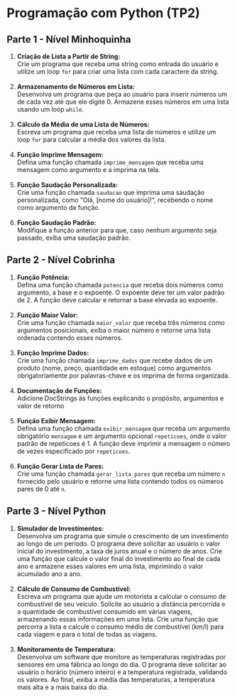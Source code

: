 <h1>Programação com Python (TP2)</h1>
<h2>Parte 1 - Nível Minhoquinha</h2>

<ol>
    <li>
        <strong>Criação de Lista a Partir de String:</strong><br>
        Crie um programa que receba uma string como entrada do usuário e utilize um loop <code>for</code> para criar uma lista com cada caractere da string.
    </li>
    <br>
    <li>
        <strong>Armazenamento de Números em Lista:</strong><br>
        Desenvolva um programa que peça ao usuário para inserir números um de cada vez até que ele digite 0. Armazene esses números em uma lista usando um loop <code>while</code>.
    </li>
    <br>
    <li>
        <strong>Cálculo da Média de uma Lista de Números:</strong><br>
        Escreva um programa que receba uma lista de números e utilize um loop <code>for</code> para calcular a média dos valores da lista.
    </li>
    <br>
    <li>
        <strong>Função Imprime Mensagem:</strong><br>
        Defina uma função chamada <code>imprime_mensagem</code> que receba uma mensagem como argumento e a imprima na tela.
    </li>
    <br>
    <li>
        <strong>Função Saudação Personalizada:</strong><br>
        Crie uma função chamada <code>saudacao</code> que imprima uma saudação personalizada, como "Olá, [nome do usuário]!", recebendo o nome como argumento da função.
    </li>
    <br>
    <li>
        <strong>Função Saudação Padrão:</strong><br>
        Modifique a função anterior para que, caso nenhum argumento seja passado, exiba uma saudação padrão.
    </li>
</ol>

<h2>Parte 2 - Nível Cobrinha</h2>

<ol>
    <li>
        <strong>Função Potência:</strong><br>
        Defina uma função chamada <code>potencia</code> que receba dois números como argumento, a base e o expoente. O expoente deve ter um valor padrão de 2. A função deve calcular e retornar a base elevada ao expoente.
    </li>
    <br>
    <li>
        <strong>Função Maior Valor:</strong><br>
        Crie uma função chamada <code>maior_valor</code> que receba três números como argumentos posicionais, exiba o maior número e retorne uma lista ordenada contendo esses números.
    </li>
    <br>
    <li>
        <strong>Função Imprime Dados:</strong><br>
        Crie uma função chamada <code>imprime_dados</code> que recebe dados de um produto (nome, preço, quantidade em estoque) como argumentos obrigatoriamente por palavras-chave e os imprima de forma organizada.
    </li>
    <br>
    <li>
        <strong>Documentação de Funções:</strong><br>
        Adicione DocStrings às funções explicando o propósito, argumentos e valor de retorno
    </li>
    <br>
    <li>
        <strong>Função Exibir Mensagem:</strong><br>
        Defina uma função chamada <code>exibir_mensagem</code> que receba um argumento obrigatório <code>mensagem</code> e um argumento opcional <code>repeticoes</code>, onde o valor padrão de repeticoes é 1. A função deve imprimir a mensagem o número de vezes especificado por <code>repeticoes</code>.
    </li>
    <br>
    <li>
        <strong>Função Gerar Lista de Pares:</strong><br>
        Crie uma função chamada <code>gerar_lista_pares</code> que receba um número <code>n</code> fornecido pelo usuário e retorne uma lista contendo todos os números pares de 0 até <code>n</code>.
    </li>
</ol>

<h2>Parte 3 - Nível Python</h2>

<ol>
    <li>
        <strong>Simulador de Investimentos:</strong><br>
        Desenvolva um programa que simule o crescimento de um investimento ao longo de um período. O programa deve solicitar ao usuário o valor inicial do investimento, a taxa de juros anual e o número de anos. Crie uma função que calcule o valor final do investimento ao final de cada ano e armazene esses valores em uma lista, imprimindo o valor acumulado ano a ano.
    </li>
    <br>
    <li>
        <strong>Cálculo de Consumo de Combustível:</strong><br>
        Escreva um programa que ajude um motorista a calcular o consumo de combustível de seu veículo. Solicite ao usuário a distância percorrida e a quantidade de combustível consumido em várias viagens, armazenando essas informações em uma lista. Crie uma função que percorra a lista e calcule o consumo médio de combustível (km/l) para cada viagem e para o total de todas as viagens.
    </li>
    <br>
    <li>
        <strong>Monitoramento de Temperatura:</strong><br>
        Desenvolva um software que monitore as temperaturas registradas por sensores em uma fábrica ao longo do dia. O programa deve solicitar ao usuário o horário (número inteiro) e a temperatura registrada, validando os valores. Ao final, exiba a média das temperaturas, a temperatura mais alta e a mais baixa do dia.
    </li>
</ol>
